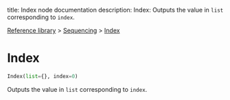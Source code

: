 title: Index node documentation
description: Index: Outputs the value in `list` corresponding to `index`.

[Reference library](../../index.md) > [Sequencing](../index.md) > [Index](index.md)

# Index

```python
Index(list={}, index=0)
```

Outputs the value in `list` corresponding to `index`.

